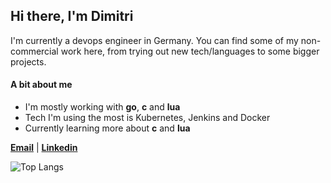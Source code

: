 ## Hi there, I'm Dimitri

I'm currently a devops engineer in Germany. 
You can find some of my non-commercial work here, from trying out new tech/languages to some bigger projects.

#### A bit about me
- I'm mostly working with **go**, **c** and **lua**
- Tech I'm using the most is Kubernetes, Jenkins and Docker
- Currently learning more about **c** and **lua**

[**Email**](mailto:dev@skryvvara.com) | [**Linkedin**](https://www.linkedin.com/in/dimitri-kaiser/)

![Top Langs](https://github-readme-stats.vercel.app/api/top-langs/?username=skryvvara&layout=compact&langs_count=8&theme=dark)
